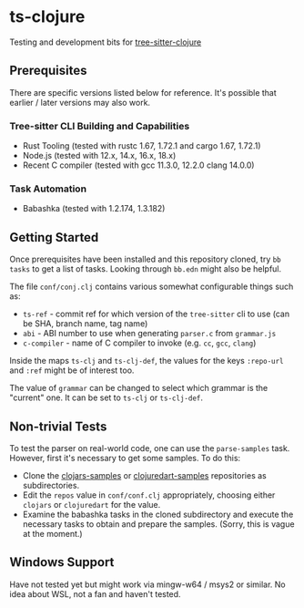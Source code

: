# ts-clojure

Testing and development bits for
[tree-sitter-clojure](https://github.com/sogaiu/tree-sitter-clojure)

## Prerequisites

There are specific versions listed below for reference.  It's possible
that earlier / later versions may also work.

### Tree-sitter CLI Building and Capabilities

* Rust Tooling (tested with rustc 1.67, 1.72.1 and cargo 1.67, 1.72.1)
* Node.js (tested with 12.x, 14.x, 16.x, 18.x)
* Recent C compiler (tested with gcc 11.3.0, 12.2.0 clang 14.0.0)

### Task Automation

* Babashka (tested with 1.2.174, 1.3.182)

## Getting Started

Once prerequisites have been installed and this repository cloned, try
`bb tasks` to get a list of tasks.  Looking through `bb.edn` might
also be helpful.

The file `conf/conj.clj` contains various somewhat configurable things
such as:

* `ts-ref` - commit ref for which version of the `tree-sitter` cli to
  use (can be SHA, branch name, tag name)
* `abi` - ABI number to use when generating `parser.c` from
  `grammar.js`
* `c-compiler` - name of C compiler to invoke (e.g. `cc`, `gcc`,
  `clang`)

Inside the maps `ts-clj` and `ts-clj-def`, the values for the keys
`:repo-url` and `:ref` might be of interest too.

The value of `grammar` can be changed to select which grammar is the
"current" one.  It can be set to `ts-clj` or `ts-clj-def`.

## Non-trivial Tests

To test the parser on real-world code, one can use the `parse-samples`
task.  However, first it's necessary to get some samples.  To do this:

* Clone the
  [clojars-samples](https://github.com/sogaiu/clojars-samples) or
  [clojuredart-samples](https://github.com/sogaiu/clojuredart-samples)
  repositories as subdirectories.
* Edit the `repos` value in `conf/conf.clj` appropriately, choosing
  either `clojars` or `clojuredart` for the value.
* Examine the babashka tasks in the cloned subdirectory and execute
  the necessary tasks to obtain and prepare the samples.  (Sorry, this
  is vague at the moment.)

## Windows Support

Have not tested yet but might work via mingw-w64 / msys2 or similar.
No idea about WSL, not a fan and haven't tested.


